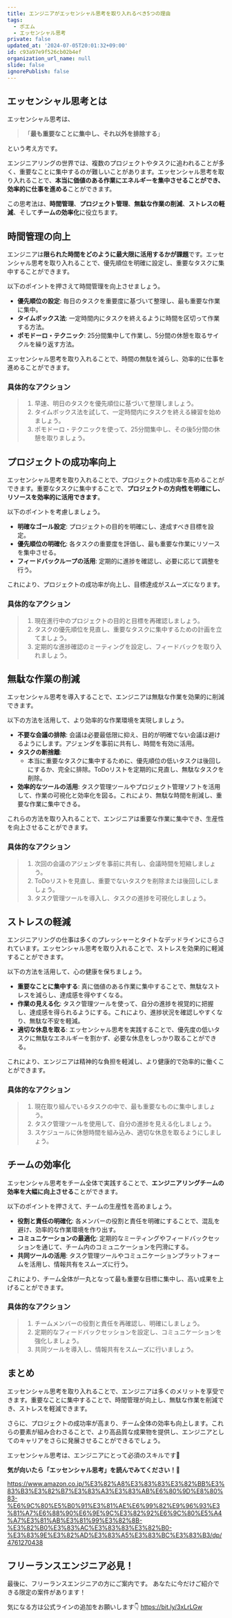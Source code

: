 ```yaml
---
title: エンジニアがエッセンシャル思考を取り入れるべき5つの理由
tags:
  - ポエム
  - エッセンシャル思考
private: false
updated_at: '2024-07-05T20:01:32+09:00'
id: c93a97e9f526cb02b4ef
organization_url_name: null
slide: false
ignorePublish: false
---
```


## エッセンシャル思考とは
エッセンシャル思考は、
> 「**最も重要なことに集中し、それ以外を排除する**」

という考え方です。

エンジニアリングの世界では、複数のプロジェクトやタスクに追われることが多く、重要なことに集中するのが難しいことがあります。エッセンシャル思考を取り入れることで、**本当に価値のある作業にエネルギーを集中させることができ、効率的に仕事を進める**ことができます。

この思考法は、**時間管理**、**プロジェクト管理**、**無駄な作業の削減**、**ストレスの軽減**、そして**チームの効率化**に役立ちます。

## 時間管理の向上
エンジニアは**限られた時間をどのように最大限に活用するかが課題**です。エッセンシャル思考を取り入れることで、優先順位を明確に設定し、重要なタスクに集中することができます。

以下のポイントを押さえて時間管理を向上させましょう。
- **優先順位の設定**: 毎日のタスクを重要度に基づいて整理し、最も重要な作業に集中。
- **タイムボックス法**: 一定時間内にタスクを終えるように時間を区切って作業する方法。
- **ポモドーロ・テクニック**: 25分間集中して作業し、5分間の休憩を取るサイクルを繰り返す方法。

エッセンシャル思考を取り入れることで、時間の無駄を減らし、効率的に仕事を進めることができます。

### 具体的なアクション

> 1. 早速、明日のタスクを優先順位に基づいて整理しましょう。
> 2. タイムボックス法を試して、一定時間内にタスクを終える練習を始めましょう。
> 3. ポモドーロ・テクニックを使って、25分間集中し、その後5分間の休憩を取りましょう。

## プロジェクトの成功率向上
エッセンシャル思考を取り入れることで、プロジェクトの成功率を高めることができます。重要なタスクに集中することで、**プロジェクトの方向性を明確にし、リソースを効率的に活用できます**。

以下のポイントを考慮しましょう。

- **明確なゴール設定**: プロジェクトの目的を明確にし、達成すべき目標を設定。
- **優先順位の明確化**: 各タスクの重要度を評価し、最も重要な作業にリソースを集中させる。
- **フィードバックループの活用**: 定期的に進捗を確認し、必要に応じて調整を行う。

これにより、プロジェクトの成功率が向上し、目標達成がスムーズになります。

### 具体的なアクション

> 1. 現在進行中のプロジェクトの目的と目標を再確認しましょう。
> 2. タスクの優先順位を見直し、重要なタスクに集中するための計画を立てましょう。
> 3. 定期的な進捗確認のミーティングを設定し、フィードバックを取り入れましょう。

## 無駄な作業の削減
エッセンシャル思考を導入することで、エンジニアは無駄な作業を効果的に削減できます。

以下の方法を活用して、より効率的な作業環境を実現しましょう。

- **不要な会議の排除**: 会議は必要最低限に抑え、目的が明確でない会議は避けるようにします。アジェンダを事前に共有し、時間を有効に活用。
- **タスクの断捨離**: 
  - 本当に重要なタスクに集中するために、優先順位の低いタスクは後回しにするか、完全に排除。ToDoリストを定期的に見直し、無駄なタスクを削除。
- **効率的なツールの活用**: タスク管理ツールやプロジェクト管理ソフトを活用して、作業の可視化と効率化を図る。これにより、無駄な時間を削減し、重要な作業に集中できる。

これらの方法を取り入れることで、エンジニアは重要な作業に集中でき、生産性を向上させることができます。

### 具体的なアクション

> 1. 次回の会議のアジェンダを事前に共有し、会議時間を短縮しましょう。
> 2. ToDoリストを見直し、重要でないタスクを削除または後回しにしましょう。
> 3. タスク管理ツールを導入し、タスクの進捗を可視化しましょう。

## ストレスの軽減
エンジニアリングの仕事は多くのプレッシャーとタイトなデッドラインにさらされています。エッセンシャル思考を取り入れることで、ストレスを効果的に軽減することができます。

以下の方法を活用して、心の健康を保ちましょう。

- **重要なことに集中する**: 真に価値のある作業に集中することで、無駄なストレスを減らし、達成感を得やすくなる。
- **作業の見える化**: タスク管理ツールを使って、自分の進捗を視覚的に把握し、達成感を得られるようにする。これにより、進捗状況を確認しやすくなり、無駄な不安を軽減。
- **適切な休息を取る**: エッセンシャル思考を実践することで、優先度の低いタスクに無駄なエネルギーを割かず、必要な休息をしっかり取ることができる。

これにより、エンジニアは精神的な負担を軽減し、より健康的で効率的に働くことができます。

### 具体的なアクション

> 1. 現在取り組んでいるタスクの中で、最も重要なものに集中しましょう。
> 2. タスク管理ツールを使用して、自分の進捗を見える化しましょう。
> 3. スケジュールに休憩時間を組み込み、適切な休息を取るようにしましょう。

## チームの効率化
エッセンシャル思考をチーム全体で実践することで、**エンジニアリングチームの効率を大幅に向上させる**ことができます。

以下のポイントを押さえて、チームの生産性を高めましょう。

- **役割と責任の明確化**: 各メンバーの役割と責任を明確にすることで、混乱を避け、効率的な作業環境を作り出す。
- **コミュニケーションの最適化**: 定期的なミーティングやフィードバックセッションを通じて、チーム内のコミュニケーションを円滑にする。
- **共同ツールの活用**: タスク管理ツールやコミュニケーションプラットフォームを活用し、情報共有をスムーズに行う。

これにより、チーム全体が一丸となって最も重要な目標に集中し、高い成果を上げることができます。

### 具体的なアクション

> 1. チームメンバーの役割と責任を再確認し、明確にしましょう。
> 2. 定期的なフィードバックセッションを設定し、コミュニケーションを強化しましょう。
> 3. 共同ツールを導入し、情報共有をスムーズに行いましょう。

## まとめ
エッセンシャル思考を取り入れることで、エンジニアは多くのメリットを享受できます。重要なことに集中することで、時間管理が向上し、無駄な作業を削減でき、ストレスを軽減できます。

さらに、プロジェクトの成功率が高まり、チーム全体の効率も向上します。これらの要素が組み合わさることで、より高品質な成果物を提供し、エンジニアとしてのキャリアをさらに発展させることができるでしょう。

エッセンシャル思考は、エンジニアにとって必須のスキルです📝

**気が向いたら「エッセンシャル思考」を読んでみてください！📖**

https://www.amazon.co.jp/%E3%82%A8%E3%83%83%E3%82%BB%E3%83%B3%E3%82%B7%E3%83%A3%E3%83%AB%E6%80%9D%E8%80%83-%E6%9C%80%E5%B0%91%E3%81%AE%E6%99%82%E9%96%93%E3%81%A7%E6%88%90%E6%9E%9C%E3%82%92%E6%9C%80%E5%A4%A7%E3%81%AB%E3%81%99%E3%82%8B-%E3%82%B0%E3%83%AC%E3%83%83%E3%82%B0-%E3%83%9E%E3%82%AD%E3%83%A5%E3%83%BC%E3%83%B3/dp/4761270438

## フリーランスエンジニア必見！

最後に、フリーランスエンジニアの方にご案内です。
あなたに今だけご紹介できる限定の案件があります！

気になる方は公式ラインの追加をお願いします👇
https://bit.ly/3xLrLGw
